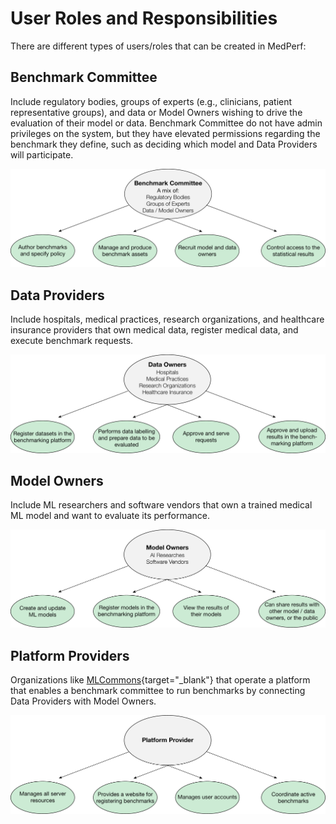 # User Roles and Responsibilities

There are different types of users/roles that can be created in MedPerf:

## Benchmark Committee

Include regulatory bodies, groups of experts (e.g., clinicians, patient representative groups), and data or Model Owners wishing to drive the evaluation of their model or data. Benchmark Committee do not have admin privileges on the system, but they have elevated permissions regarding the benchmark they define, such as deciding which model and Data Providers will participate.

![](./images/benchmark_committee.png)

## Data Providers

Include hospitals, medical practices, research organizations, and healthcare insurance providers that own medical data, register medical data, and execute benchmark requests.

![](./images/data_owners.png)

## Model Owners

Include ML researchers and software vendors that own a trained medical ML model and want to evaluate its performance.

![](./images/model_owners.png)

## Platform Providers

Organizations like [MLCommons](https://mlcommons.org/en/){target="\_blank"} that operate a platform that enables a benchmark committee to run benchmarks by connecting Data Providers with Model Owners.

![](./images/platform%20provider.png)
